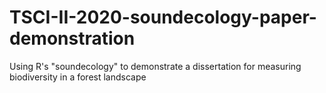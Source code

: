 # TSCI-II-2020-soundecology-paper-demonstration
Using R's "soundecology" to demonstrate a dissertation for measuring biodiversity in a forest landscape
